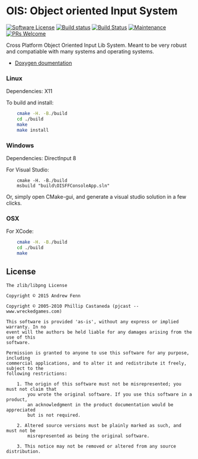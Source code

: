 # OIS: Object oriented Input System

[![Software License](https://img.shields.io/badge/license-zlib%2Flibpng-green.svg)](LICENSE.md)
[![Build status](https://ci.appveyor.com/api/projects/status/8yenriuecb4pa4xj?svg=true)](https://ci.appveyor.com/project/Ybalrid/ois-0qdtw)
[![Build Status](https://travis-ci.org/wgois/OIS.svg?branch=master)](https://travis-ci.org/wgois/OIS)
[![Maintenance](https://img.shields.io/badge/Maintained%3F-yes-green.svg)](https://GitHub.com/wgois/OIS/graphs/commit-activity)
[![PRs Welcome](https://img.shields.io/badge/PRs-welcome-brightgreen.svg?style=flat-square)](http://makeapullrequest.com)

Cross Platform Object Oriented Input Lib System. Meant to be very robust and
compatiable with many systems and operating systems.

 - [Doxygen doumentation](doxygen/html/)

### Linux

Dependencies: X11

To build and install:
```bash
    cmake -H. -B./build
    cd ./build
    make
    make install
```
### Windows

Dependencies: DirectInput 8

For Visual Studio:

```batch
    cmake -H. -B./build
    msbuild "build\OISFFConsoleApp.sln"
```

Or, simply open CMake-gui, and generate a visual studio solution in a few clicks.

### OSX

For XCode:

```bash
    cmake -H. -B./build
    cd ./build
    make

```
## License

```
The zlib/libpng License

Copyright © 2015 Andrew Fenn

Copyright © 2005-2010 Phillip Castaneda (pjcast -- www.wreckedgames.com)

This software is provided 'as-is', without any express or implied warranty. In no
event will the authors be held liable for any damages arising from the use of this
software.

Permission is granted to anyone to use this software for any purpose, including
commercial applications, and to alter it and redistribute it freely, subject to the
following restrictions:

    1. The origin of this software must not be misrepresented; you must not claim that
		you wrote the original software. If you use this software in a product,
		an acknowledgment in the product documentation would be appreciated
		but is not required.

    2. Altered source versions must be plainly marked as such, and must not be
		misrepresented as being the original software.

    3. This notice may not be removed or altered from any source distribution.
```
